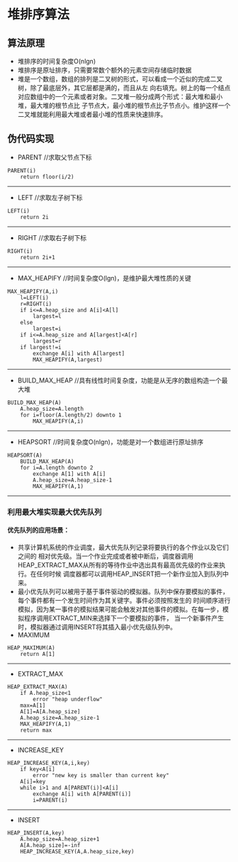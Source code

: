 # 堆排序算法
## 算法原理
* 堆排序的时间复杂度O(nlgn)
* 堆排序是原址排序，只需要常数个额外的元素空间存储临时数据
* 堆是一个数组，数组的排列是二叉树的形式，可以看成一个近似的完成二叉树，除了最底层外，其它层都是满的，而且从左
向右填充。树上的每一个结点对应数组中的一个元素或者对象。二叉堆一般分成两个形式：最大堆和最小堆，最大堆的根节点比
子节点大，最小堆的根节点比子节点小。维护这样一个二叉堆就能利用最大堆或者最小堆的性质来快速排序。

## 伪代码实现
* PARENT //求取父节点下标
```
PARENT(i)
	return floor(i/2)
```
-----------
* LEFT //求取左子树下标
```
LEFT(i)
	return 2i
```
----------
* RIGHT //求取右子树下标
```
RIGHT(i)
	return 2i+1
```
------------
* MAX_HEAPIFY //时间复杂度O(lgn)，是维护最大堆性质的关键
```
MAX_HEAPIFY(A,i)
	l=LEFT(i)
	r=RIGHT(i)
	if i<=A.heap_size and A[i]<A[l]
		largest=l
	else
		largest=i
	if i<=A.heap_size and A[largest]<A[r]
		largest=r
	if largest!=i
		exchange A[i] with A[largest]
		MAX_HEAPIFY(A,largest)
```
---------------
* BUILD\_MAX_HEAP //具有线性时间复杂度，功能是从无序的数组构造一个最大堆
```
BUILD_MAX_HEAP(A)
	A.heap_size=A.length
	for i=floor(A.length/2) downto 1
		MAX_HEAPIFY(A,i)
```
-----------------
* HEAPSORT //时间复杂度O(nlgn)，功能是对一个数组进行原址排序
```
HEAPSORT(A)
	BUILD_MAX_HEAP(A)
	for i=A.length downto 2
		exchange A[1] with A[i]
		A.heap_size=A.heap_size-1
		MAX_HEAPIFY(A,1)
```
------------------
### 利用最大堆实现最大优先队列
#### 优先队列的应用场景：
* 共享计算机系统的作业调度，最大优先队列记录将要执行的各个作业以及它们之间的
相对优先级。当一个作业完成或者被中断后，调度器调用HEAP_EXTRACT_MAX从所有的等待作业中选出具有最高优先级的作业来执行。在任何时候
调度器都可以调用HEAP_INSERT把一个新作业加入到队列中来。
* 最小优先队列可以被用于基于事件驱动的模拟器。队列中保存要模拟的事件，每个事件都有一个发生时间作为其关键字。事件必须按照发生的
时间顺序进行模拟，因为某一事件的模拟结果可能会触发对其他事件的模拟。在每一步，模拟程序调用EXTRACT_MIN来选择下一个要模拟的事件，
当一个新事件产生时，模拟器通过调用INSERT将其插入最小优先级队列中。
* MAXIMUM
```
HEAP_MAXIMUM(A)
	return A[1]
```
-------------------
* EXTRACT_MAX
```
HEAP_EXTRACT_MAX(A)
	if A.heap_size<1
		error "heap underflow"
	max=A[1]
	A[1]=A[A.heap_size]
	A.heap_size=A.heap_size-1
	MAX_HEAPIFY(A,1)
	return max
```
--------------------
* INCREASE_KEY
```
HEAP_INCREASE_KEY(A,i,key)
	if key<A[i]
		error "new key is smaller than current key"
	A[i]=key
	while i>1 and A[PARENT(i)]<A[i]
		exchange A[i] with A[PARENT(i)]
		i=PARENT(i)
```
--------------------
* INSERT
```
HEAP_INSERT(A,key)
	A.heap_size=A.heap_size+1
	A[A.heap_size]=-inf
	HEAP_INCREASE_KEY(A,A.heap_size,key)

```



